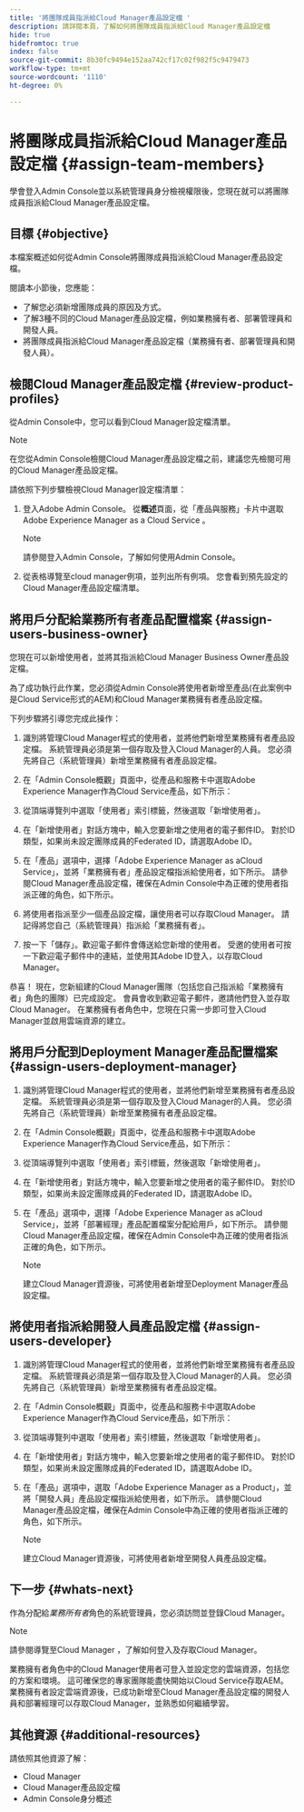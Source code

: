 ```yaml
---
title: '將團隊成員指派給Cloud Manager產品設定檔 '
description: 請詳閱本頁，了解如何將團隊成員指派給Cloud Manager產品設定檔
hide: true
hidefromtoc: true
index: false
source-git-commit: 8b30fc9494e152aa742cf17c02f982f5c9479473
workflow-type: tm+mt
source-wordcount: '1110'
ht-degree: 0%

---
```



# 將團隊成員指派給Cloud Manager產品設定檔 {#assign-team-members}

學會登入Admin Console並以系統管理員身分檢視權限後，您現在就可以將團隊成員指派給Cloud Manager產品設定檔。

## 目標 {#objective}

本檔案概述如何從Admin Console將團隊成員指派給Cloud Manager產品設定檔。

閱讀本小節後，您應能：

* 了解您必須新增團隊成員的原因及方式。
* 了解3種不同的Cloud Manager產品設定檔，例如業務擁有者、部署管理員和開發人員。
* 將團隊成員指派給Cloud Manager產品設定檔（業務擁有者、部署管理員和開發人員）。

## 檢閱Cloud Manager產品設定檔 {#review-product-profiles}

從Admin Console中，您可以看到Cloud Manager設定檔清單。

>[!NOTE]
>在您從Admin Console檢閱Cloud Manager產品設定檔之前，建議您先檢閱可用的Cloud Manager產品設定檔。

請依照下列步驟檢視Cloud Manager設定檔清單：

1. 登入Adobe Admin Console。 從&#x200B;**概述**&#x200B;頁面，從「產品與服務」卡片中選取Adobe Experience Manager as a Cloud Service 。

   >[!NOTE]
   >請參閱登入Admin Console，了解如何使用Admin Console。


1. 從表格導覽至cloud manager例項，並列出所有例項。 您會看到預先設定的Cloud Manager產品設定檔清單。


## 將用戶分配給業務所有者產品配置檔案 {#assign-users-business-owner}

您現在可以新增使用者，並將其指派給Cloud Manager Business Owner產品設定檔。

為了成功執行此作業，您必須從Admin Console將使用者新增至產品(在此案例中是Cloud Service形式的AEM)和Cloud Manager業務擁有者產品設定檔。

下列步驟將引導您完成此操作：

1. 識別將管理Cloud Manager程式的使用者，並將他們新增至業務擁有者產品設定檔。 系統管理員必須是第一個存取及登入Cloud Manager的人員。 您必須先將自己（系統管理員）新增至業務擁有者產品設定檔。

1. 在「Admin Console概觀」頁面中，從產品和服務卡中選取Adobe Experience Manager作為Cloud Service產品，如下所示：

1. 從頂端導覽列中選取「使用者」索引標籤，然後選取「新增使用者」。

1. 在「新增使用者」對話方塊中，輸入您要新增之使用者的電子郵件ID。 對於ID類型，如果尚未設定團隊成員的Federated ID，請選取Adobe ID。

1. 在「產品」選項中，選擇「Adobe Experience Manager as aCloud Service」，並將「業務擁有者」產品設定檔指派給使用者，如下所示。 請參閱Cloud Manager產品設定檔，確保在Admin Console中為正確的使用者指派正確的角色，如下所示。

1. 將使用者指派至少一個產品設定檔，讓使用者可以存取Cloud Manager。 請記得將您自己（系統管理員）指派給「業務擁有者」。

1. 按一下「儲存」。歡迎電子郵件會傳送給您新增的使用者。 受邀的使用者可按一下歡迎電子郵件中的連結，並使用其Adobe ID登入，以存取Cloud Manager。

恭喜！ 現在，您新組建的Cloud Manager團隊（包括您自己指派給「業務擁有者」角色的團隊）已完成設定。 會員會收到歡迎電子郵件，邀請他們登入並存取Cloud Manager。 在業務擁有者角色中，您現在只需一步即可登入Cloud Manager並啟用雲端資源的建立。

## 將用戶分配到Deployment Manager產品配置檔案 {#assign-users-deployment-manager}

1. 識別將管理Cloud Manager程式的使用者，並將他們新增至業務擁有者產品設定檔。 系統管理員必須是第一個存取及登入Cloud Manager的人員。 您必須先將自己（系統管理員）新增至業務擁有者產品設定檔。

1. 在「Admin Console概觀」頁面中，從產品和服務卡中選取Adobe Experience Manager作為Cloud Service產品，如下所示：

1. 從頂端導覽列中選取「使用者」索引標籤，然後選取「新增使用者」。

1. 在「新增使用者」對話方塊中，輸入您要新增之使用者的電子郵件ID。 對於ID類型，如果尚未設定團隊成員的Federated ID，請選取Adobe ID。

1. 在「產品」選項中，選擇「Adobe Experience Manager as aCloud Service」，並將「部署經理」產品配置檔案分配給用戶，如下所示。 請參閱Cloud Manager產品設定檔，確保在Admin Console中為正確的使用者指派正確的角色，如下所示。

   >[!NOTE]
   >建立Cloud Manager資源後，可將使用者新增至Deployment Manager產品設定檔。

## 將使用者指派給開發人員產品設定檔 {#assign-users-developer}

1. 識別將管理Cloud Manager程式的使用者，並將他們新增至業務擁有者產品設定檔。 系統管理員必須是第一個存取及登入Cloud Manager的人員。 您必須先將自己（系統管理員）新增至業務擁有者產品設定檔。

1. 在「Admin Console概觀」頁面中，從產品和服務卡中選取Adobe Experience Manager作為Cloud Service產品，如下所示：

1. 從頂端導覽列中選取「使用者」索引標籤，然後選取「新增使用者」。

1. 在「新增使用者」對話方塊中，輸入您要新增之使用者的電子郵件ID。 對於ID類型，如果尚未設定團隊成員的Federated ID，請選取Adobe ID。

1. 在「產品」選項中，選取「Adobe Experience Manager as a Product」，並將「開發人員」產品設定檔指派給使用者，如下所示。 請參閱Cloud Manager產品設定檔，確保在Admin Console中為正確的使用者指派正確的角色，如下所示。

   >[!NOTE]
   >建立Cloud Manager資源後，可將使用者新增至開發人員產品設定檔。

## 下一步 {#whats-next}

作為分配給&#x200B;*業務所有者*&#x200B;角色的系統管理員，您必須訪問並登錄Cloud Manager。
>[!NOTE]
>請參閱導覽至Cloud Manager ，了解如何登入及存取Cloud Manager。

業務擁有者角色中的Cloud Manager使用者可登入並設定您的雲端資源，包括您的方案和環境。 這可確保您的專家團隊能盡快開始以Cloud Service存取AEM。
業務擁有者設定雲端資源後，已成功新增至Cloud Manager產品設定檔的開發人員和部署經理可以存取Cloud Manager，並熟悉如何繼續學習。

## 其他資源 {#additional-resources}

請依照其他資源了解：

* Cloud Manager
* Cloud Manager產品設定檔
* Admin Console身分概述
